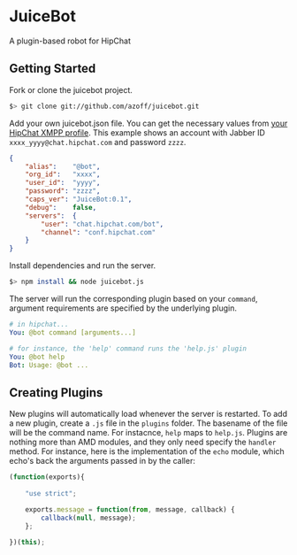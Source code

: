 JuiceBot
========
A plugin-based robot for HipChat

Getting Started
---------------
Fork or clone the juicebot project.

```sh
$> git clone git://github.com/azoff/juicebot.git
```

Add your own juicebot.json file. You can get the necessary values from [your HipChat XMPP profile](https://rentjuice.hipchat.com/account/xmpp). This example shows an account with
Jabber ID `xxxx_yyyy@chat.hipchat.com` and password `zzzz`.

```json
{
	"alias":	"@bot",
    "org_id":   "xxxx", 
    "user_id":  "yyyy",
    "password": "zzzz",
	"caps_ver": "JuiceBot:0.1",
	"debug":    false,
    "servers":  { 
		"user": "chat.hipchat.com/bot", 
		"channel": "conf.hipchat.com" 
	}
}
```

Install dependencies and run the server.

```sh
$> npm install && node juicebot.js
```

The server will run the corresponding plugin based on your `command`, argument requirements are specified
by the underlying plugin.

```yaml
# in hipchat...
You: @bot command [arguments...]

# for instance, the 'help' command runs the 'help.js' plugin
You: @bot help
Bot: Usage: @bot ...
```

Creating Plugins
----------------
New plugins will automatically load whenever the server is restarted. To add a new plugin, create a `.js` file in the `plugins` folder. The basename of the file will be the command name. For instacnce, `help` maps to `help.js`. Plugins
are nothing more than AMD modules, and they only need specify the `handler` method. For instance, here is the 
implementation of the `echo` module, which echo's back the arguments passed in by the caller:

```javascript
(function(exports){
	
	"use strict";

	exports.message = function(from, message, callback) {
		callback(null, message);
	};
	
})(this);
```